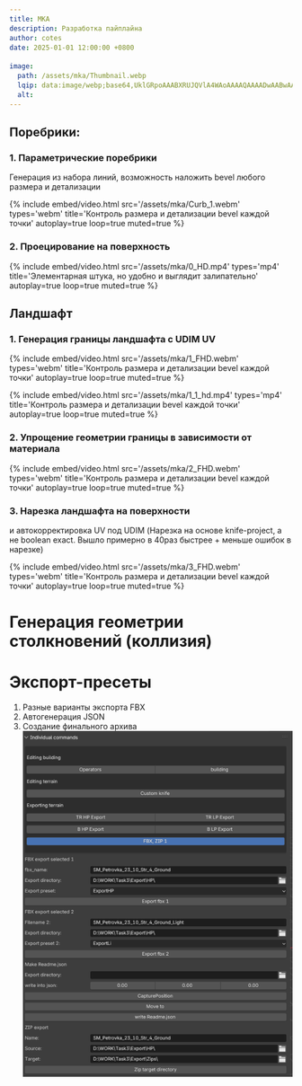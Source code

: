 ```yaml
---
title: MKA
description: Разработка пайплайна
author: cotes
date: 2025-01-01 12:00:00 +0800

image:
  path: /assets/mka/Thumbnail.webp
  lqip: data:image/webp;base64,UklGRpoAAABXRUJQVlA4WAoAAAAQAAAADwAABwAAQUxQSDIAAAARL0AmbZurmr57yyIiqE8oiG0bejIYEQTgqiDA9vqnsUSI6H+oAERp2HZ65qP/VIAWAFZQOCBCAAAA8AEAnQEqEAAIAAVAfCWkAALp8sF8rgRgAP7o9FDvMCkMde9PK7euH5M1m6VWoDXf2FkP3BqV0ZYbO6NA/VFIAAAA
  alt: 
---
```


## Поребрики:


### 1. Параметрические поребрики
Генерация из набора линий, возможность наложить bevel любого размера и детализации

{%
  include embed/video.html
  src='/assets/mka/Curb_1.webm'
  types='webm'
  title='Контроль размера и детализации bevel каждой точки'
  autoplay=true
  loop=true
  muted=true
%}

### 2. Проецирование на поверхность
{%
  include embed/video.html
  src='/assets/mka/0_HD.mp4'
  types='mp4'
  title='Элементарная штука, но удобно и выглядит залипательно'
  autoplay=true
  loop=true
  muted=true
%}

## Ландшафт
### 1. Генерация границы ландшафта с UDIM UV

{%
  include embed/video.html
  src='/assets/mka/1_FHD.webm'
  types='webm'
  title='Контроль размера и детализации bevel каждой точки'
  autoplay=true
  loop=true
  muted=true
%}

{%
  include embed/video.html
  src='/assets/mka/1_1_hd.mp4'
  types='mp4'
  title='Контроль размера и детализации bevel каждой точки'
  autoplay=true
  loop=true
  muted=true
%}

### 2. Упрощение геометрии границы в зависимости от материала
{%
  include embed/video.html
  src='/assets/mka/2_FHD.webm'
  types='webm'
  title='Контроль размера и детализации bevel каждой точки'
  autoplay=true
  loop=true
  muted=true
%}

### 3. Нарезка ландшафта на поверхности 
и автокорректировка UV под UDIM
(Нарезка на основе knife-project, а не boolean exact. Вышло примерно в 40раз быстрее + меньше ошибок в нарезке)

{%
  include embed/video.html
  src='/assets/mka/3_FHD.webm'
  types='webm'
  title='Контроль размера и детализации bevel каждой точки'
  autoplay=true
  loop=true
  muted=true
%}


# Генерация геометрии столкновений (коллизия)

# Экспорт-пресеты
1. Разные варианты экспорта FBX
2. Автогенерация JSON
3. Создание финального архива
![image1](./assets/mka/ExportPlugin.png)
